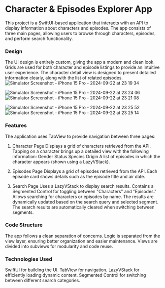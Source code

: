 # Character & Episodes Explorer App

This project is a SwiftUI-based application that interacts with an API to display information about characters and episodes. The app consists of three main pages, allowing users to browse through characters, episodes, and perform search functionality.

### Design

The UI design is entirely custom, giving the app a modern and clean look.
Grids are used for both character and episode listings to provide an intuitive user experience.
The character detail view is designed to present detailed information clearly, along with the list of related episodes.
![Simulator Screenshot - iPhone 15 Pro - 2024-09-22 at 23 19 34](https://github.com/user-attachments/assets/3b2901c3-f5dd-4199-a90f-05490bbabed7)

![Simulator Screenshot - iPhone 15 Pro - 2024-09-22 at 23 24 06](https://github.com/user-attachments/assets/e1232764-422c-496f-b4de-a494d12809d4)
![Simulator Screenshot - iPhone 15 Pro - 2024-09-22 at 23 21 08](https://github.com/user-attachments/assets/7b286645-b3c8-4c27-9a9b-84acc10b2fa2)

![Simulator Screenshot - iPhone 15 Pro - 2024-09-22 at 23 25 52](https://github.com/user-attachments/assets/e15f3404-ce76-4fdc-9d80-fdddaab16046)
![Simulator Screenshot - iPhone 15 Pro - 2024-09-22 at 23 25 14](https://github.com/user-attachments/assets/d4e558e0-d0d1-4357-a6e2-8620f2055e31)


### Features 
The application uses TabView to provide navigation between three pages:

1. Character Page
Displays a grid of characters retrieved from the API.
Tapping on a character brings up a detailed view with the following information: Gender Status Species Origin
A list of episodes in which the character appears (shown using a LazyVStack).

2. Episodes Page
Displays a grid of episodes retrieved from the API.
Each episode card shows details such as the episode title and air date.

4. Search Page
Uses a LazyVStack to display search results.
Contains a Segmented Control for toggling between "Characters" and "Episodes."
Allows searching for characters or episodes by name.
The results are dynamically updated based on the search query and selected segment.
The search results are automatically cleared when switching between segments.

### Code Structure

The app follows a clean separation of concerns.
Logic is separated from the view layer, ensuring better organization and easier maintenance.
Views are divided into subviews for modularity and code reuse.

### Technologies Used

SwiftUI for building the UI.
TabView for navigation.
LazyVStack for efficiently loading dynamic content.
Segmented Control for switching between different search categories.
